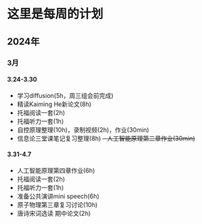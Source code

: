 # 这里是每周的计划
## 2024年
### 3月
#### 3.24-3.30
- 学习diffusion(5h，周三组会前完成)
- 精读Kaiming He新论文(8h)
- 托福阅读一套(2h)
- 托福听力一套(1h)
- 自控原理整理(10h)，录制视频(2h)，作业(30min)
- 信息论三堂课笔记复习整理(8h)
~~- 人工智能原理第二章作业(30min)~~

#### 3.31-4.7
- 人工智能原理第四章作业(6h)
- 托福阅读一套(2h)
- 托福听力一套(1h)
- 准备公共演讲mini speech(6h)
- 原子物理第三章复习讨论(10h)
- 唐诗宋词选读 期中论文(2h)

